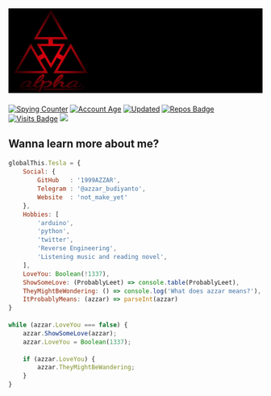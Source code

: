 ## ![Welcome to my profile guys](header.png)

[![Spying Counter](https://badges.pufler.dev/visits/1999AZZAR/1999AZZAR?style=for-the-badge&color=e74c3c&logo=github&label=Spying+Counter)](https://github.com/1999AZZAR)
[![Account Age](https://badges.pufler.dev/years/1999AZZAR/?style=for-the-badge&color=27a4fb&logo=github&label=Account+Age)](https://github.com/1999AZZAR)
[![Updated](https://badges.pufler.dev/updated/1999AZZAR/1999AZZAR?style=for-the-badge&color=ff00b4&logo=github&label=Profile+Updated)](https://github.com/1999AZZAR)
[![Repos Badge](https://badges.pufler.dev/repos/1999AZZAR/?style=for-the-badge&color=251ee7&logo=github&label=Public+Repos)](https//github.com/1999AZZAR)
[![Visits Badge](https://badges.pufler.dev/visits/1999AZZAR/1999AZZAR?style=for-the-badge&color=251ee7&logo=github&label=visits)](https//github.com/1999AZZAR)
[![](https://img.shields.io/badge/?style=for-the-badge&color=251ee7&logo=github&label=please+just+text+me)](https//t.me/azzar_budiyanto)
## Wanna learn more about me?

```js
globalThis.Tesla = {
    Social: {
        GitHub   : '1999AZZAR',
        Telegram : '@azzar_budiyanto',
        Website  : 'not_make_yet'
    },
    Hobbies: [
        'arduino',
        'python',
        'twitter',
        'Reverse Engineering',
        'Listening music and reading novel',
    ],
    LoveYou: Boolean(!1337),
    ShowSomeLove: (ProbablyLeet) => console.table(ProbablyLeet),
    TheyMightBeWondering: () => console.log('What does azzar means?'),
    ItProbablyMeans: (azzar) => parseInt(azzar)
}

while (azzar.LoveYou === false) {
    azzar.ShowSomeLove(azzar);
    azzar.LoveYou = Boolean(1337);

    if (azzar.LoveYou) {
        azzar.TheyMightBeWandering;
    }
}
```
